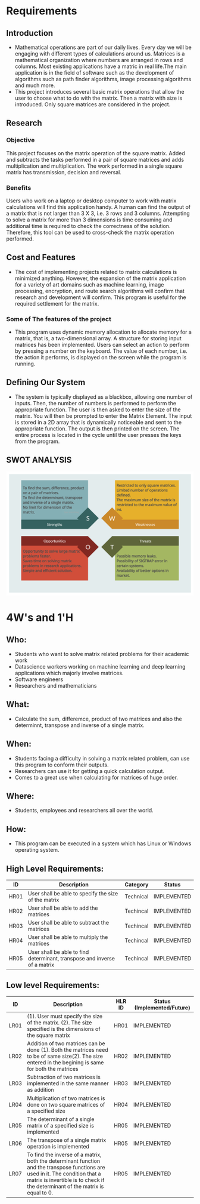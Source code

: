 # Requirements
## Introduction
  * Mathematical operations are part of our daily lives. Every day we will be engaging with different types of calculations around us. Matrices is a mathematical organization where numbers are arranged in rows and columns. Most existing applications have a matric in real life.The main application is in the field of software such as the development of algorithms such as path finder algorithms, image processing algorithms and much more.
  * This project introduces several basic matrix operations that allow the user to choose what to do with the matrix. Then a matrix with size is introduced. Only square matrices are considered in the project.
## Research

### Objective
This project focuses on the matrix operation of the square matrix. Added and subtracts the tasks performed in a pair of square matrices and adds multiplication and multiplication. The work performed in a single square matrix has transmission, decision and reversal.

### Benefits

Users who work on a laptop or desktop computer to work with matrix calculations will find this application handy. A human can find the output of a matrix that is not larger than 3 X 3, i.e. 3 rows and 3 columns. Attempting to solve a matrix for more than 3 dimensions is time consuming and additional time is required to check the correctness of the solution. Therefore, this tool can be used to cross-check the matrix operation performed.


## Cost and Features

 * The cost of implementing projects related to matrix calculations is minimized anything. However, the expansion of the matrix application for a variety of art domains such as machine learning, image processing, encryption, and route search algorithms will confirm that research and development will confirm. This program is useful for the required settlement for the matrix.
 
 ### Some of The features of the project

 * This program uses dynamic memory allocation to allocate memory for a matrix, that is, a two-dimensional array. A structure for storing input matrices has been implemented. Users can select an action to perform by pressing a number on the keyboard. The value of each number, i.e. the action it performs, is displayed on the screen while the program is running.


## Defining Our System
* The system is typically displayed as a blackbox, allowing one number of inputs. Then, the number of numbers is performed to perform the appropriate function. The user is then asked to enter the size of the matrix. You will then be prompted to enter the Matrix Element. The input is stored in a 2D array that is dynamically noticeable and sent to the appropriate function. The output is then printed on the screen. The entire process is located in the cycle until the user presses the keys from the program.

## SWOT ANALYSIS

![SWOT-Sample](https://github.com/hemanthasapu/256889-miniproject-ltts/blob/main/1_Requirements/SWOT.png)

# 4W&#39;s and 1&#39;H

## Who:
 * Students who want to solve matrix related problems for their academic work
 * Datascience workers working on machine learning and deep learning applications which majorly involve matrices.
 * Software engineers
 * Researchers and mathematicians

## What:
 * Calculate the sum, differemce, product of two matrices and also the determinnt, transpose and inverse of a single matrix.


## When:
 * Students facing a difficulty in solving a matrix related problem, can use this program to conform their outputs.
 * Researchers can use it for getting a quick calculation output.
 * Comes to a great use when calculating for matrices of huge order.

## Where:
 * Students, employees and researchers all over the world.

## How:
 * This program can be executed in a system which has Linux or Windows operating system. 

## High Level Requirements: 
| ID | Description | Category | Status | 
| ----- | ----- | ------- | ---------|
| HR01 | User shall be able to specify the size of the matrix |Technical| IMPLEMENTED |
| HR02 | User shall be able to add the matrices| Techincal | IMPLEMENTED | 
| HR03 | User shall be able to subtract the matrices| Techincal |  IMPLEMENTED  |
| HR04 | User shall be able to multiply the matrices | Techincal |  IMPLEMENTED  |
| HR05 | User shall be able to find determinant, transpose and inverse of a matrix | Techincal |  IMPLEMENTED  |
##  Low level Requirements:
 
| ID | Description | HLR ID | Status (Implemented/Future) |
| ------ | --------- | ------ | ----- |
| LR01 | (1). User must specify the size of the matrix.                                                    (2). The size specified is the dimensions of the square matrix | HR01 |  IMPLEMENTED  |
| LR02 | Addition of two matrices can be done (1). Both the matrices need to be of same size(2). The size entered in the begining is same for both the matrices | HR02 |  IMPLEMENTED |
| LR03 | Subtraction of two matrices is implemented in the same manner as addition| HR03 | IMPLEMENTED |
| LR04 | Multiplication of two matrices is done on two square matrices of a specified size| HR04 |  IMPLEMENTED  |
| LR05 | The determinant of a single matrix of a specified size is implemented| HR05 |  IMPLEMENTED  |
| LR06 | The transpose of a single matrix operation is implemented | HR05 |  IMPLEMENTED  |
| LR07 | To find the inverse of a matrix, both the determinant function and the transpose functions are used in it. The condition that a matrix is invertible is to check if the determinant of the matrix is equal to 0. | HR05 |  IMPLEMENTED  |
